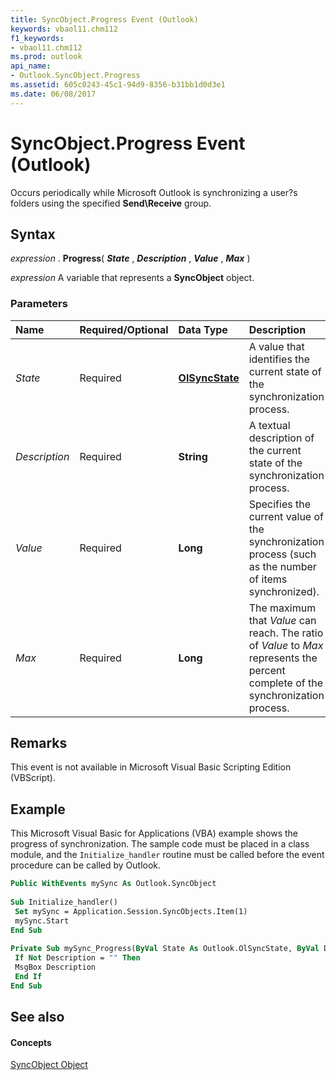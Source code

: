 ```yaml
---
title: SyncObject.Progress Event (Outlook)
keywords: vbaol11.chm112
f1_keywords:
- vbaol11.chm112
ms.prod: outlook
api_name:
- Outlook.SyncObject.Progress
ms.assetid: 605c0243-45c1-94d9-8356-b31bb1d0d3e1
ms.date: 06/08/2017
---
```



# SyncObject.Progress Event (Outlook)

Occurs periodically while Microsoft Outlook is synchronizing a user?s folders using the specified  **Send\Receive** group.


## Syntax

 _expression_ . **Progress**( **_State_** , **_Description_** , **_Value_** , **_Max_** )

 _expression_ A variable that represents a **SyncObject** object.


### Parameters



|**Name**|**Required/Optional**|**Data Type**|**Description**|
|:-----|:-----|:-----|:-----|
| _State_|Required| **[OlSyncState](Outlook.OlSyncState.md)**|A value that identifies the current state of the synchronization process.|
| _Description_|Required| **String**|A textual description of the current state of the synchronization process.|
| _Value_|Required| **Long**|Specifies the current value of the synchronization process (such as the number of items synchronized).|
| _Max_|Required| **Long**|The maximum that  _Value_ can reach. The ratio of _Value_ to _Max_ represents the percent complete of the synchronization process.|

## Remarks

This event is not available in Microsoft Visual Basic Scripting Edition (VBScript).


## Example

This Microsoft Visual Basic for Applications (VBA) example shows the progress of synchronization. The sample code must be placed in a class module, and the  `Initialize_handler` routine must be called before the event procedure can be called by Outlook.


```vb
Public WithEvents mySync As Outlook.SyncObject 
 
Sub Initialize_handler() 
 Set mySync = Application.Session.SyncObjects.Item(1) 
 mySync.Start 
End Sub 
 
Private Sub mySync_Progress(ByVal State As Outlook.OlSyncState, ByVal Description As String, ByVal Value As Long, ByVal Max As Long) 
 If Not Description = "" Then 
 MsgBox Description 
 End If 
End Sub
```


## See also


#### Concepts


[SyncObject Object](Outlook.SyncObject.md)

